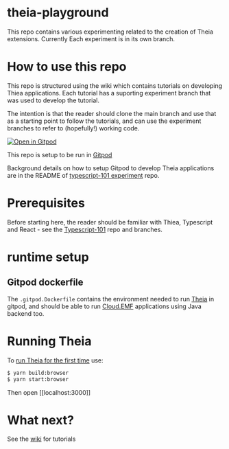# theia-playground
This repo contains various experimenting related to the creation of Theia extensions. 
Currently Each experiment is in its own branch.

# How to use this repo

This repo is structured using the wiki which contains tutorials on developing Thiea applications. Each tutorial has a suporting experiment branch that was used to develop the tutorial.

The intention is that the reader should clone the main branch and use that as a starting point to follow the tutorials, and can use the experiment branches to refer to (hopefully!) working code.

[![Open in Gitpod](https://gitpod.io/button/open-in-gitpod.svg)](https://gitpod.io/#https://github.com/metadatadriven/theia-playground.git)

This repo is setup to be run in [Gitpod](https://www.gitpod.io/)

Background details on how to setup Gitpod to develop Theia applications are in the README of [typescript-101 experiment](https://github.com/metadatadriven/typescript-101/tree/experiment/smalcolm/theia-blueprint) repo.

# Prerequisites

Before starting here, the reader should be familiar with Thiea, Typescript and React - see the [Typescript-101](/metadatadriven/typescript-101/) repo and branches.

# runtime setup

## Gitpod dockerfile

The `.gitpod.Dockerfile` contains the environment needed to run [Theia](https://theia-ide.org/) in gitpod, and should be able to run [Cloud.EMF](https://eclipse.dev/emfcloud/) applications using Java backend too.

# Running Theia

 To [run Theia for the first time](https://github.com/eclipse-theia/theia/blob/master/doc/Developing.md#quick-start) use:
 ```sh
 $ yarn build:browser
 $ yarn start:browser
 ```
Then open [[localhost:3000]] 

# What next?

See the [wiki](https://github.com/metadatadriven/theia-playground/wiki) for tutorials
